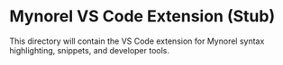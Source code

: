 # Mynorel VS Code Extension (Stub)

This directory will contain the VS Code extension for Mynorel syntax highlighting, snippets, and developer tools.
